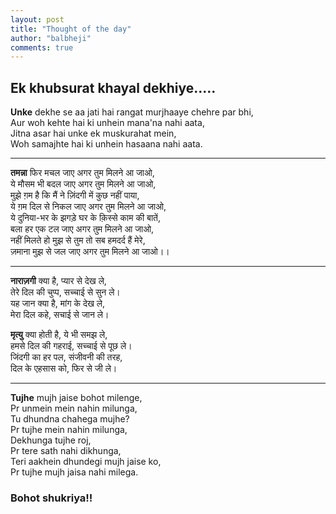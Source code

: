 ```yaml
---
layout: post
title: "Thought of the day"
author: "balbheji"
comments: true
---
```


## Ek khubsurat khayal dekhiye.....

**Unke** dekhe se aa jati hai rangat murjhaaye chehre par bhi,<br>
Aur woh kehte hai ki unhein mana'na nahi aata,<br>
Jitna asar hai unke ek muskurahat mein,<br>
Woh samajhte hai ki unhein hasaana nahi aata.

---

**तमन्ना** फिर मचल जाए अगर तुम मिलने आ जाओ,<br>
ये मौसम भी बदल जाए अगर तुम मिलने आ जाओ,<br>
मुझे ग़म है कि मैं ने ज़िंदगी में कुछ नहीं पाया,<br>
ये ग़म दिल से निकल जाए अगर तुम मिलने आ जाओ,<br>
ये दुनिया-भर के झगड़े घर के क़िस्से काम की बातें,<br>
बला हर एक टल जाए अगर तुम मिलने आ जाओ,<br>
नहीं मिलते हो मुझ से तुम तो सब हमदर्द हैं मेरे,<br>
ज़माना मुझ से जल जाए अगर तुम मिलने आ जाओ।।

---

**नाराज़गी** क्या है, प्यार से देख ले,<br>
तेरे दिल की चुप्प, सच्चाई से सुन ले।<br>
यह जान क्या है, मांग के देख ले,<br>
मेरा दिल कहे, सचाई से जान ले।

**मृत्यु** क्या होती है, ये भी समझ ले,<br>
हमसे दिल की गहराई, सच्चाई से पूछ ले।<br>
जिंदगी का हर पल, संजीवनी की तरह,<br>
दिल के एहसास को, फिर से जी ले।

---

**Tujhe** mujh jaise bohot milenge,<br>
Pr unmein mein nahin milunga,<br>
Tu dhundna chahega mujhe?<br>
Pr tujhe mein nahin milunga,<br>
Dekhunga tujhe roj,<br>
Pr tere sath nahi dikhunga,<br>
Teri aakhein dhundegi mujh jaise ko,<br>
Pr tujhe mujh jaisa nahi milega.

### Bohot shukriya!!